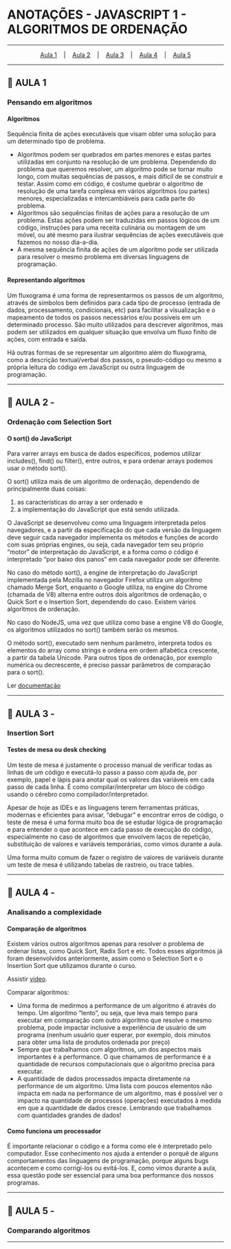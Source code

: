 # ANOTAÇÕES - JAVASCRIPT 1 - ALGORITMOS DE ORDENAÇÃO

--- 

<p align="center">
  <a href="#-aula-1">Aula 1</a> &nbsp;&nbsp;&nbsp;|&nbsp;&nbsp;&nbsp;
  <a href="#-aula-2">Aula 2</a> &nbsp;&nbsp;&nbsp;|&nbsp;&nbsp;&nbsp;
  <a href="#-aula-3">Aula 3</a> &nbsp;&nbsp;&nbsp;|&nbsp;&nbsp;&nbsp;
  <a href="#-aula-4">Aula 4</a> &nbsp;&nbsp;&nbsp;|&nbsp;&nbsp;&nbsp;
  <a href="#-aula-5">Aula 5</a> 

</p>

---

## 📌 AULA 1
### Pensando em algoritmos
#### Algoritmos
Sequência finita de ações executáveis que visam obter uma solução para um determinado tipo de problema.

  - Algoritmos podem ser quebrados em partes menores e estas partes utilizadas em conjunto na resolução de um problema. Dependendo do problema que queremos resolver, um algoritmo pode se tornar muito longo, com muitas sequências de passos, e mais difícil de se construir e testar. Assim como em código, é costume quebrar o algoritmo de resolução de uma tarefa complexa em vários algoritmos (ou partes) menores, especializadas e intercambiáveis para cada parte do problema.
  - Algoritmos são sequências finitas de ações para a resolução de um problema. Estas ações podem ser traduzidas em passos lógicos de um código, instruções para uma receita culinária ou montagem de um móvel, ou até mesmo para ilustrar sequências de ações executáveis que fazemos no nosso dia-a-dia.
  - A mesma sequência finita de ações de um algoritmo pode ser utilizada para resolver o mesmo problema em diversas linguagens de programação.

#### Representando algoritmos
Um fluxograma é uma forma de representarmos os passos de um algoritmo, através de símbolos bem definidos para cada tipo de processo (entrada de dados, processamento, condicionais, etc) para facilitar a visualização e o mapeamento de todos os passos necessários e/ou possíveis em um determinado processo. São muito utilizados para descrever algoritmos, mas podem ser utilizados em qualquer situação que envolva um fluxo finito de ações, com entrada e saída.

Há outras formas de se representar um algoritmo além do fluxograma, como a descrição textual/verbal dos passos, o pseudo-código ou mesmo a própria leitura do código em JavaScript ou outra linguagem de programação.

---

## 📌 AULA 2 - 
### Ordenação com Selection Sort
#### O sort() do JavaScript
Para varrer arrays em busca de dados específicos, podemos utilizar includes(), find() ou filter(), entre outros, e para ordenar arrays podemos usar o método sort().

O sort() utiliza mais de um algoritmo de ordenação, dependendo de principalmente duas coisas: 
  1. as características do array a ser ordenado e 
  2. a implementação do JavaScript que está sendo utilizada.

O JavaScript se desenvolveu como uma linguagem interpretada pelos navegadores, e a partir da especificação do que cada versão da linguagem deve seguir cada navegador implementa os métodos e funções de acordo com suas próprias engines, ou seja, cada navegador tem seu próprio “motor” de interpretação do JavaScript, e a forma como o código é interpretado “por baixo dos panos” em cada navegador pode ser diferente.

No caso do método sort(), a engine de interpretação do JavaScript implementada pela Mozilla no navegador Firefox utiliza um algoritmo chamado Merge Sort, enquanto o Google utiliza, na engine do Chrome (chamada de V8) alterna entre outros dois algoritmos de ordenação, o Quick Sort e o Insertion Sort, dependendo do caso. Existem vários algoritmos de ordenação.

No caso do NodeJS, uma vez que utiliza como base a engine V8 do Google, os algoritmos utilizados no sort() também serão os mesmos.

O método sort(), executado sem nenhum parâmetro, interpreta todos os elementos do array como strings e ordena em ordem alfabética crescente, a partir da tabela Unicode. Para outros tipos de ordenação, por exemplo numérica ou decrescente, é preciso passar parâmetros de comparação para o sort().

Ler [documentação](https://developer.mozilla.org/pt-BR/docs/Web/JavaScript/Reference/Global_Objects/Array/sort)


---

## 📌 AULA 3 - 
### Insertion Sort
#### Testes de mesa ou desk checking
Um teste de mesa é justamente o processo manual de verificar todas as linhas de um código e executá-lo passo a passo com ajuda de, por exemplo, papel e lápis para anotar qual os valores das variáveis em cada passo de cada linha. É como compilar/interpretar um bloco de código usando o cérebro como compilador/interpretador.

Apesar de hoje as IDEs e as linguagens terem ferramentas práticas, modernas e eficientes para avisar, “debugar” e encontrar erros de código, o teste de mesa é uma forma muito boa de se estudar lógica de programação e para entender o que acontece em cada passo de execução do código, especialmente no caso de algoritmos que envolvem laços de repetição, substituição de valores e variáveis temporárias, como vimos durante a aula.

Uma forma muito comum de fazer o registro de valores de variáveis durante um teste de mesa é utilizando tabelas de rastreio, ou trace tables. 

---

## 📌 AULA 4 - 
### Analisando a complexidade
#### Comparação de algoritmos
Existem vários outros algoritmos apenas para resolver o problema de ordenar listas, como Quick Sort, Radix Sort e etc. Todos esses algoritmos já foram desenvolvidos anteriormente, assim como o Selection Sort e o Insertion Sort que utilizamos durante o curso.

Assistir [video](https://youtu.be/BeoCbJPuvSE).

Comparar algoritmos:
  - Uma forma de medirmos a performance de um algoritmo é através do tempo. Um algoritmo “lento”, ou seja, que leva mais tempo para executar em comparação com outro algoritmo que resolve o mesmo problema, pode impactar inclusive a experiência de usuário de um programa (nenhum usuário quer esperar, por exemplo, dois minutos para obter uma lista de produtos ordenada por preço)
  - Sempre que trabalhamos com algoritmos, um dos aspectos mais importantes é a performance. O que chamamos de performance é a quantidade de recursos computacionais que o algoritmo precisa para executar.
  - A quantidade de dados processados impacta diretamente na performance de um algoritmo. Uma lista com poucos elementos não impacta em nada na performance de um algoritmo, mas é possível ver o impacto na quantidade de processos (operações) executados à medida em que a quantidade de dados cresce. Lembrando que trabalhamos com quantidades grandes de dados!

#### Como funciona um processador
É importante relacionar o código e a forma como ele é interpretado pelo computador. Esse conhecimento nos ajuda a entender o porquê de alguns comportamentos das linguagens de programação, porque alguns bugs acontecem e como corrigi-los ou evitá-los. E, como vimos durante a aula, essa questão pode ser essencial para uma boa performance dos nossos programas.


---

## 📌 AULA 5 - 
### Comparando algoritmos


---